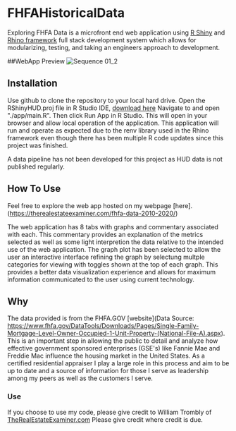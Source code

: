 # FHFAHistoricalData
 Exploring FHFA Data is a microfront end web application using [R Shiny](https://shiny.rstudio.com/) and [Rhino framework](https://appsilon.github.io/rhino/) full stack development system which allows for modularizing, testing, and taking an engineers approach to development.


##WebApp Preview
![Sequence 01_2](https://user-images.githubusercontent.com/76636215/187077768-67029cfa-bd3a-4087-92de-608eb2a7283b.gif)

## Installation

Use github to clone the repository to your local hard drive. Open the RShinyHUD.proj file in R Studio IDE, [download here](https://posit.co/download/rstudio-desktop/) Navigate to and open "./app/main.R".  Then click Run App in R Studio. This will open in your browser and allow local operation of the application. This application will run and operate as expected due to the renv library used in the Rhino framework even though there has been multiple R code updates since this project was finished.

A data pipeline has not been developed for this project as HUD data is not published regularly.

## How To Use
Feel free to explore the web app hosted on my webpage [here].(https://therealestateexaminer.com/fhfa-data-2010-2020/)

The web application has 8 tabs with graphs and commentary associated with each. This commentary provides an explanation of the metrics selected as well as some light interpretion the data relative to the intended use of the web application.  The graph plot has been selected to allow the user an interactive interface refining the graph by selectung multple categories for viewing with toggles shown at the top of each graph. This provides a better data visualization experience and allows for maximum information communicated to the user using current technology.


## Why

The data provided is from the FHFA.GOV [website](Data Source: https://www.fhfa.gov/DataTools/Downloads/Pages/Single-Family-Mortgage-Level-Owner-Occupied-1-Unit-Property-(National-File-A).aspx). This is an important step in allowing the public to detail and analyze how effective government sponsored enterprises (GSE's) like Fannie Mae and Freddie Mac influence the housing market in the United States. As a certified residential appraiser I play a large role in this process and aim to be up to date and a source of information for those I serve as leadership among my peers as well as the customers I serve.

### Use
If you choose to use my code, please give credit to William Trombly of [TheRealEstateExaminer.com](https://therealestateexaminer.com/)
Please give credit where credit is due.
